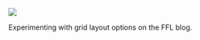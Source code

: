 ![](https://db-feed.s3.amazonaws.com/legacy/Screen_Shot_2017-04-01_at_6_05_36_PM-1491084370128.png)

Experimenting with grid layout options on the FFL blog.
